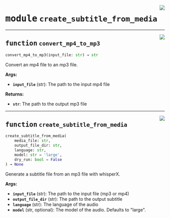 <!-- markdownlint-disable -->

<a href="https://github.com/yasutak/karaokit/blob/main/create_subtitle_from_media.py#L0"><img align="right" style="float:right;" src="https://img.shields.io/badge/-source-cccccc?style=flat-square"></a>

# <kbd>module</kbd> `create_subtitle_from_media`





---

<a href="https://github.com/yasutak/karaokit/blob/main/create_subtitle_from_media.py#L5"><img align="right" style="float:right;" src="https://img.shields.io/badge/-source-cccccc?style=flat-square"></a>

## <kbd>function</kbd> `convert_mp4_to_mp3`

```python
convert_mp4_to_mp3(input_file: str) → str
```

Convert an mp4 file to an mp3 file. 



**Args:**
 
 - <b>`input_file`</b> (str):  The path to the input mp4 file 



**Returns:**
 
 - <b>`str`</b>:  The path to the output mp3 file 


---

<a href="https://github.com/yasutak/karaokit/blob/main/create_subtitle_from_media.py#L31"><img align="right" style="float:right;" src="https://img.shields.io/badge/-source-cccccc?style=flat-square"></a>

## <kbd>function</kbd> `create_subtitle_from_media`

```python
create_subtitle_from_media(
    media_file: str,
    output_file_dir: str,
    language: str,
    model: str = 'large',
    dry_run: bool = False
) → None
```

Generate a subtitle file from an mp3 file with whisperX. 



**Args:**
 
 - <b>`input_file`</b> (str):  The path to the input file (mp3 or mp4) 
 - <b>`output_file_dir`</b> (str):  The path to the output subtitle 
 - <b>`language`</b> (str):  The language of the audio 
 - <b>`model`</b> (str, optional):  The model of the audio. Defaults to "large". 



